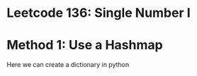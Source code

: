 # Leetcode 136: Single Number I

# Method 1: Use a Hashmap
Here we can create a dictionary in python

